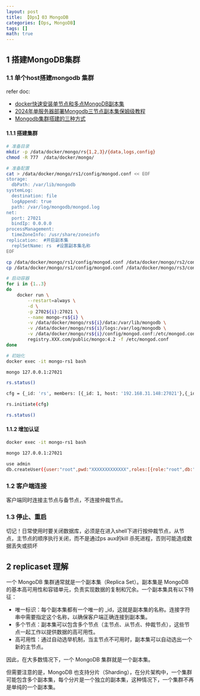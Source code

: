 ```yaml
---
layout: post
title: 【Ops】03 MongoDB
categories: [Ops, MongoDB]
tags: []
math: true
---
```


## 1 搭建MongoDB集群

### 1.1 单个host搭建mongodb 集群

refer doc:
- [docker快速安装单节点和多点MongoDB副本集](https://blog.csdn.net/weixin_38597669/article/details/137125704)
- [2024年单服务器部署Mongodb三节点副本集保姆级教程](https://blog.csdn.net/a1272146/article/details/135818899)
- [Mongodb集群搭建的三种方式](https://blog.csdn.net/zs199112zs/article/details/17079507)

#### 1.1.1 搭建集群

```bash
# 准备目录
mkdir -p /data/docker/mongo/rs{1,2,3}/{data,logs,config}
chmod -R 777  /data/docker/mongo/

# 准备配置
cat > /data/docker/mongo/rs1/config/mongod.conf << EOF
storage:
  dbPath: /var/lib/mongodb
systemLog:
  destination: file
  logAppend: true
  path: /var/log/mongodb/mongod.log
net:
  port: 27021
  bindIp: 0.0.0.0
processManagement:
  timeZoneInfo: /usr/share/zoneinfo
replication:  #开启副本集
  replSetName: rs  #设置副本集名称
EOF

cp /data/docker/mongo/rs1/config/mongod.conf /data/docker/mongo/rs2/config/mongod.conf
cp /data/docker/mongo/rs1/config/mongod.conf /data/docker/mongo/rs3/config/mongod.conf

# 启动容器
for i in {1..3}
do
    docker run \
        --restart=always \
        -d \
        -p 2702${i}:27021 \
        --name mongo-rs${i} \
        -v /data/docker/mongo/rs${i}/data:/var/lib/mongodb \
        -v /data/docker/mongo/rs${i}/logs:/var/log/mongodb \
        -v /data/docker/mongo/rs${i}/config/mongod.conf:/etc/mongod.conf \
        registry.XXX.com/public/mongo:4.2 -f /etc/mongod.conf
done

# 初始化
docker exec -it mongo-rs1 bash

mongo 127.0.0.1:27021

rs.status()

cfg = {_id: 'rs', members: [{_id: 1, host: '192.168.31.148:27021'},{_id: 2, host: '192.168.31.148:27022'},{_id: 3, host: '192.168.31.148:27023', arbiterOnly: true}]}

rs.initiate(cfg)

rs.status()
```

#### 1.1.2 增加认证

```bash
docker exec -it mongo-rs1 bash

mongo 127.0.0.1:27021

use admin
db.createUser({user:"root",pwd:"XXXXXXXXXXXXX",roles:[{role:"root",db:"admin"}]})
```

### 1.2 客户端连接

客户端同时连接主节点与备节点，不连接仲裁节点。

### 1.3 停止、重启

切记！日常使用时要关闭数据库，必须是在进入shell下进行按仲裁节点，从节点，主节点的顺序执行关闭，而不是通过ps aux的kill 杀死进程，否则可能造成数据丢失或损坏

## 2 replicaset 理解

一个 MongoDB 集群通常就是一个副本集（Replica Set）。副本集是 MongoDB 的基本高可用性和容错单元，负责实现数据的复制和冗余。一个副本集具有以下特征：

- 唯一标识：每个副本集都有一个唯一的 _id，这就是副本集的名称。连接字符串中需要指定这个名称，以确保客户端正确连接到副本集。
- 多个节点：副本集可以包含多个节点（主节点、从节点、仲裁节点），这些节点一起工作以提供数据的高可用性。
- 高可用性：通过自动选举机制，当主节点不可用时，副本集可以自动选出一个新的主节点。

因此，在大多数情况下，一个 MongoDB 集群就是一个副本集。

但需要注意的是，MongoDB 也支持分片（Sharding），在分片架构中，一个集群可能包含多个副本集，每个分片是一个独立的副本集，这种情况下，一个集群不再是单纯的一个副本集。